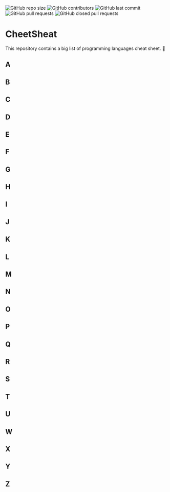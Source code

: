 <p>
<img alt="GitHub repo size" src="https://img.shields.io/github/repo-size/AmirJey/Cheatsheet/">
<img alt="GitHub contributors" src="https://img.shields.io/github/contributors/AmirJey/CheatSheet">
<img alt="GitHub last commit" src="https://img.shields.io/github/last-commit/AmirJey/CheatSheet">
<img alt="GitHub pull requests" src="https://img.shields.io/github/issues-pr/AmirJey/CheatSheetd">
<img alt="GitHub closed pull requests" src="https://img.shields.io/github/issues-pr-closed/AmirJey/CheatSheet">
</p>

# CheetSheat
This repository contains a big list of programming languages cheat sheet. :rocket:

<h2>A</h2>

<h2>B</h2>

<h2>C</h2>

<h2>D</h2>

<h2>E</h2>

<h2>F</h2>

<h2>G</h2>

<h2>H</h2>

<h2>I</h2>

<h2>J</h2>

<h2>K</h2>

<h2>L</h2>

<h2>M</h2>

<h2>N</h2>

<h2>O</h2>

<h2>P</h2>

<h2>Q</h2>

<h2>R</h2>

<h2>S</h2>

<h2>T</h2>

<h2>U</h2>

<h2>W</h2>

<h2>X</h2>

<h2>Y</h2>

<h2>Z</h2>
